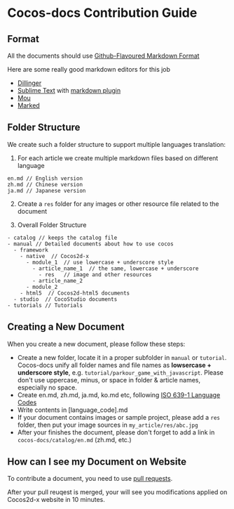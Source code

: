 Cocos-docs Contribution Guide
========

## Format

All the documents should use [Github-Flavoured Markdown Format](http://github.github.com/github-flavored-markdown/) 

Here are some really good markdown editors for this job

* [Dillinger](http://dillinger.io)
* [Sublime Text](http://www.sublimetext.com/) with [markdown plugin](https://github.com/revolunet/sublimetext-markdown-preview)
* [Mou](http://mouapp.com/)
* [Marked](http://marked2app.com/)


## Folder Structure

We create such a folder structure to support multiple languages translation:

1. For each article we create multiple markdown files based on different language
```
en.md // English version
zh.md // Chinese version
ja.md // Japanese version
```

2. Create a `res` folder for any images or other resource file related to the document

3. Overall Folder Structure

```
- catalog // keeps the catalog file
- manual // Detailed documents about how to use cocos
  - framework
    - native  // Cocos2d-x
      - module_1  // use lowercase + underscore style
        - article_name_1  // the same, lowercase + underscore
          - res   // image and other resources
        - article_name_2
      - module_2
    - html5  // Cocos2d-html5 documents
  - studio  // CocoStudio documents
- tutorials // Tutorials
```

## Creating a New Document

When you create a new document, please follow these steps:

- Create a new folder, locate it in a proper subfolder in `manual` or `tutorial`. Cocos-docs unify all folder names and file names as __lowsercase + underscore style__, e.g. `tutorial/parkour_game_with_javascript`. Please don't use uppercase, minus, or space in folder & article names, especially no space.
- Create en.md, zh.md, ja.md, ko.md etc, following [ISO 639-1 Language Codes](http://en.wikipedia.org/wiki/List_of_ISO_639-1_codes)
- Write contents in \[language_code\].md
- If your document contains images or sample project, please add a `res` folder, then put your image sources in `my_article/res/abc.jpg`
- After your finishes the document, please don't forget to add a link in `cocos-docs/catalog/en.md` (zh.md, etc.)

## How can I see my Document on Website

To contribute a document, you need to use [pull requests](https://help.github.com/articles/using-pull-requests).

After your pull reuqest is merged, your will see you modifications applied on Cocos2d-x website in 10 minutes.

    

